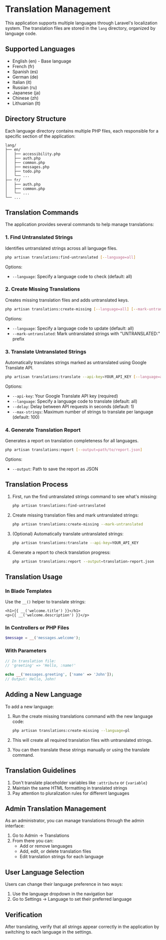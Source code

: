 # Translation Management

This application supports multiple languages through Laravel's localization system. The translation files are stored in the `lang` directory, organized by language code.

## Supported Languages

- English (en) - Base language
- French (fr)
- Spanish (es)
- German (de)
- Italian (it)
- Russian (ru)
- Japanese (ja)
- Chinese (zh)
- Lithuanian (lt)

## Directory Structure

Each language directory contains multiple PHP files, each responsible for a specific section of the application:

```
lang/
├── en/
│   ├── accessibility.php
│   ├── auth.php
│   ├── common.php
│   ├── messages.php
│   ├── todo.php
│   └── ...
├── fr/
│   ├── auth.php
│   ├── common.php
│   └── ...
└── ...
```

## Translation Commands

The application provides several commands to help manage translations:

### 1. Find Untranslated Strings

Identifies untranslated strings across all language files.

```bash
php artisan translations:find-untranslated [--language=all]
```

Options:
- `--language`: Specify a language code to check (default: all)

### 2. Create Missing Translations

Creates missing translation files and adds untranslated keys.

```bash
php artisan translations:create-missing [--language=all] [--mark-untranslated]
```

Options:
- `--language`: Specify a language code to update (default: all)
- `--mark-untranslated`: Mark untranslated strings with "UNTRANSLATED:" prefix

### 3. Translate Untranslated Strings

Automatically translates strings marked as untranslated using Google Translate API.

```bash
php artisan translations:translate --api-key=YOUR_API_KEY [--language=all] [--delay=1] [--max-strings=100]
```

Options:
- `--api-key`: Your Google Translate API key (required)
- `--language`: Specify a language code to translate (default: all)
- `--delay`: Delay between API requests in seconds (default: 1)
- `--max-strings`: Maximum number of strings to translate per language (default: 100)

### 4. Generate Translation Report

Generates a report on translation completeness for all languages.

```bash
php artisan translations:report [--output=path/to/report.json]
```

Options:
- `--output`: Path to save the report as JSON

## Translation Process

1. First, run the find untranslated strings command to see what's missing:
   ```bash
   php artisan translations:find-untranslated
   ```

2. Create missing translation files and mark untranslated strings:
   ```bash
   php artisan translations:create-missing --mark-untranslated
   ```

3. (Optional) Automatically translate untranslated strings:
   ```bash
   php artisan translations:translate --api-key=YOUR_API_KEY
   ```

4. Generate a report to check translation progress:
   ```bash
   php artisan translations:report --output=translation-report.json
   ```

## Translation Usage

### In Blade Templates

Use the `__()` helper to translate strings:

```blade
<h1>{{ __('welcome.title') }}</h1>
<p>{{ __('welcome.description') }}</p>
```

### In Controllers or PHP Files

```php
$message = __('messages.welcome');
```

### With Parameters

```php
// In translation file:
// 'greeting' => 'Hello, :name!'

echo __('messages.greeting', ['name' => 'John']);
// Output: Hello, John!
```

## Adding a New Language

To add a new language:

1. Run the create missing translations command with the new language code:
   ```bash
   php artisan translations:create-missing --language=pl
   ```

2. This will create all required translation files with untranslated strings.

3. You can then translate these strings manually or using the translate command.

## Translation Guidelines

1. Don't translate placeholder variables like `:attribute` or `{variable}`
2. Maintain the same HTML formatting in translated strings
3. Pay attention to pluralization rules for different languages

## Admin Translation Management

As an administrator, you can manage translations through the admin interface:

1. Go to Admin → Translations
2. From there you can:
   - Add or remove languages
   - Add, edit, or delete translation files
   - Edit translation strings for each language

## User Language Selection

Users can change their language preference in two ways:

1. Use the language dropdown in the navigation bar
2. Go to Settings → Language to set their preferred language 

## Verification

After translating, verify that all strings appear correctly in the application by switching to each language in the settings. 